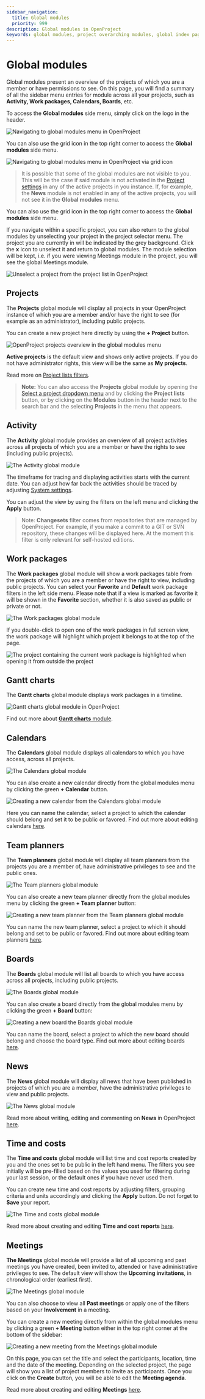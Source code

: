 ```yaml
---
sidebar_navigation:
  title: Global modules
  priority: 999
description: Global modules in OpenProject
keywords: global modules, project overarching modules, global index pages
---
```

# Global modules

Global modules present an overview of the projects of which you are a member or have permissions to see. On this page, you will find a summary of all the sidebar menu entries for module across all your projects, such as **Activity, Work packages, Calendars, Boards**, etc.

To access the **Global modules** side menu, simply click on the logo in the header.

![Navigating to global modules menu in OpenProject](open_project_user_guide_global_modules_menu.png)

You can also use the grid icon in the top right corner to access the **Global modules** side menu.

![Navigating to global modules menu in OpenProject via grid icon](open_project_user_guide_global_modules_menu_grid_icon.png)

> It is possible that some of the global modules are not visible to you. This will be the case if said module is not activated in the [Project settings](../../projects/project-settings/) in any of the active projects in you instance. If, for example, the **News** module is not enabled in any of the active projects, you will not see it in the **Global modules** menu.

You can also use the grid icon in the top right corner to access the **Global modules** side menu.

If you navigate within a specific project, you can also return to the global modules by unselecting your project in the project selector menu. The project you are currently in will be indicated by the grey background. Click the **x** icon to unselect it and return to global modules. The module selection will be kept, i.e. if you were viewing Meetings module in the project, you will see the global Meetings module. 

![Unselect a project from the project list in OpenProject](openproject_global_modules_unselect_project.png)

## Projects

The **Projects** global module will display all projects in your OpenProject instance of which you are a member and/or have the right to see (for example as an administrator), including public projects.

You can create a new project here directly by using the  **+ Project** button.

![OpenProject projects overview in the global modules menu](openproject_global_modules_projects.png)

**Active projects** is the default view and shows only active projects. If you do not have administrator rights, this view will be the same as **My projects**.

Read more on [Project lists filters](../../../user-guide/projects/project-lists/#project-lists-filters).

>**Note:** You can also access the **Projects** global module by opening the [Select a project dropdown menu](../../../user-guide/projects/project-lists/) and by clicking the **Project lists** button, or by clicking on the **Modules** button in the header next to the search bar and the selecting **Projects** in the menu that appears.

## Activity

The **Activity** global module provides an overview of all project activities across all projects of which you are a member or have the rights to see (including public projects).

![The Activity global module](openproject_global_modules_activity.png)

The timeframe for tracing and displaying activities starts with the current date. You can adjust how far back the activities should be traced by adjusting [System settings](../../../system-admin-guide/system-settings/general-settings/).

You can adjust the view by using the filters on the left menu and clicking the **Apply** button.

>Note: **Changesets** filter comes from repositories that are managed by OpenProject. For example, if you make a commit to a GIT or SVN repository, these changes will be displayed here. At the moment this filter is only relevant for self-hosted editions.

## Work packages

The **Work packages** global module will show a work packages table from the projects of which you are a member or have the right to view, including public projects. You can select your **Favorite** and **Default** work package filters in the left side menu. Please note that if a view is marked as favorite it will be shown in the **Favorite** section, whether it is also saved as public or private or not.

![The Work packages global module](openproject_global_modules_work_packages.png)

If you double-click to open one of the work packages in full screen view, the work package will highlight which project it belongs to at the top of the page.

![The project containing the current work package is highlighted when opening it from outside the project](openproject_global_modules_work_packages_full_view.png)

## Gantt charts

The **Gantt charts** global module displays work packages in a timeline.

![Gantt charts global module in OpenProject](openproject_global_modules_gantt_charts.png)

Find out more about [**Gantt charts** module](../../gantt-chart/).

## Calendars

The **Calendars** global module displays all calendars to which you have access, across all projects.

![The Calendars global module](openproject_global_modules_calendars.png)

You can also create a new calendar directly from the global modules menu by clicking the green **+ Calendar** button.

![Creating a new calendar from the Calendars global module](openproject_global_modules_add_calendar.png)

Here you can name the calendar, select a project to which the calendar should belong  and set it to be public or favored. Find out more about editing calendars [here](../../calendar).

## Team planners

The **Team planners** global module will display all team planners from the projects you are a member of, have administrative privileges to see and the public ones.

![The Team planners global module](openproject_global_modules_team_planner.png)

You can also create a new team planner directly from the global modules menu by clicking the green **+ Team planner** button:

![Creating a new team planner from the Team planners global module](openproject_global_modules_add_team_planner.png)

You can name the new team planner, select a project to which it should belong and set to be public or favored. Find out more about editing team planners [here](../../team-planner).

## Boards

The **Boards** global module will list all boards to which you have access across all projects, including public projects.

![The Boards global module](openproject_global_modules_boards.png)

You can also create a board directly from the global modules menu by clicking the green **+ Board** button:

![Creating a new board the Boards global module](openproject_global_modules_add_board.png)

You can name the board, select a project to which the new board should belong and choose the board type. Find out more about editing boards [here](../../agile-boards).

## News

The **News** global module will display all news that have been published in projects of which you are a member, have the administrative privileges to view and public projects.

![The News global module](openproject_global_modules_news.png)

Read more about writing, editing and commenting on **News** in OpenProject [here](../../news).

## Time and costs

The **Time and costs** global module will list time and cost reports created by you and the ones set to be public in the left hand menu. The filters you see initially will be pre-filled based on the values you used for filtering during your last session, or the default ones if you have never used them.

You can create new time and cost reports by adjusting filters, grouping criteria and units accordingly and clicking the **Apply** button. Do not forget to **Save** your report.

![The Time and costs global module](openproject_global_modules_time_costs.png)

Read more about creating and editing **Time and cost reports** [here](../../time-and-costs/reporting/).

## Meetings

**The Meetings** global module will provide a list of all upcoming and past meetings you have created, been invited to, attended or have administrative privileges to see. The default view will show the **Upcoming invitations**, in chronological order (earliest first).

![The Meetings global module](openproject_global_modules_meetings.png)

You can also choose to view all **Past meetings** or apply one of the filters based on your **Involvement** in a meeting.

You can create a new meeting directly from within the global modules menu by clicking a green **+ Meeting** button either in the top right corner at the bottom of the sidebar:

![Creating a new meeting from the Meetings global module](openproject_global_modules_new_meeting.png)

On this page, you can set the title and select the participants, location, time and the date of the meeting. Depending on the selected project, the page will show you a list of project members to invite as participants. Once you click on the **Create** button, you will be able to edit the **Meeting agenda**.

Read more about creating and editing **Meetings** [here](../../meetings).
